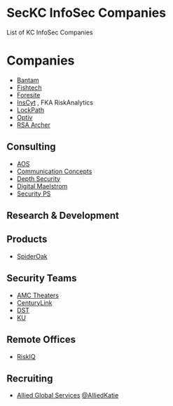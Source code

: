 # SecKC InfoSec Companies
List of KC InfoSec Companies

# Companies

* [Bantam](https://bantamsecurity.com/)
* [Fishtech](https://fishtech.group/)
* [Foresite](https://www.foresite.com/)
* [InsCyt](https://www.inscyt.com/) , FKA RiskAnalytics
* [LockPath](https://www.lockpath.com/)
* [Optiv](https://www.optiv.com/)
* [RSA Archer](https://www.rsa.com/en-us/products/governance-risk-and-compliance)

## Consulting

* [AOS](http://www.aos5.com/)
* [Communication Concepts](https://www.cciteam.com/services)
* [Depth Security](https://depthsecurity.com/)
* [Digital Maelstrom](https://www.digitalmaelstrom.net/)
* [Security PS](http://www.securityps.com/)

## Research & Development

## Products

* [SpiderOak](https://spideroak.com/)

## Security Teams

* [AMC Theaters](https://www.amctheatres.com/careers)
* [CenturyLink](www.centurylink.com)
* [DST](https://www.dstsystems.com/)
* [KU](https://technology.ku.edu/security)

## Remote Offices

* [RiskIQ](https://www.riskiq.com/)

## Recruiting

* [Allied Global Services](https://www.alliedglobalservices.com/) [@AlliedKatie](https://twitter.com/AlliedKatie)
